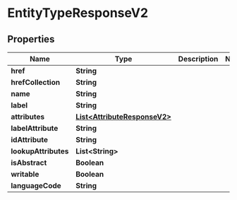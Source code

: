 
# EntityTypeResponseV2

## Properties
Name | Type | Description | Notes
------------ | ------------- | ------------- | -------------
**href** | **String** |  | 
**hrefCollection** | **String** |  | 
**name** | **String** |  | 
**label** | **String** |  | 
**attributes** | [**List&lt;AttributeResponseV2&gt;**](AttributeResponseV2.md) |  | 
**labelAttribute** | **String** |  | 
**idAttribute** | **String** |  | 
**lookupAttributes** | **List&lt;String&gt;** |  | 
**isAbstract** | **Boolean** |  | 
**writable** | **Boolean** |  | 
**languageCode** | **String** |  | 



